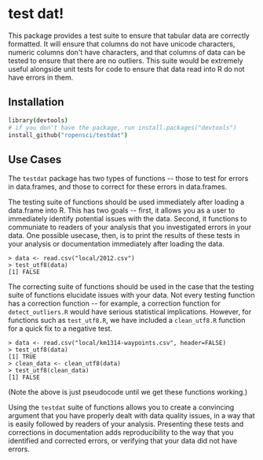 # test dat!

This package provides a test suite to ensure that tabular data are correctly formatted. It will ensure that columns do not have unicode characters, numeric columns don't have characters, and that columns of data can be tested to ensure that there are no outliers. This suite would be extremely useful alongside unit tests for code to ensure that data read into R do not have errors in them.


## Installation

```coffee
library(devtools)
# if you don't have the package, run install.packages("devtools")
install_github("ropensci/testdat")
```


## Use Cases

The `testdat` package has two types of functions -- those to test for errors in data.frames, and those to correct for these errors in data.frames.

The testing suite of functions should be used immediately after loading a data.frame into R. This has two goals -- first, it allows you as a user to immediately identify potential issues with the data. Second, it functions to communiate to readers of your analysis that you investigated errors in your data. One possible usecase, then, is to print the results of these tests in your analysis or documentation immediately after loading the data.

```
> data <- read.csv("local/2012.csv")
> test_utf8(data)
[1] FALSE
```

The correcting suite of functions should be used in the case that the testing suite of functions elucidate issues with your data. Not every testing function has a correction function -- for example, a correction function for `detect_outliers.R` would have serious statistical implications. However, for functions such as `test_utf8.R`, we have included a `clean_utf8.R` function for a quick fix to a negative test.

```
> data <- read.csv("local/km1314-waypoints.csv", header=FALSE)
> test_utf8(data)
[1] TRUE
> clean_data <- clean_utf8(data)
> test_utf8(clean_data)
[1] FALSE
```
(Note the above is just pseudocode until we get these functions working.)

Using the `testdat` suite of functions allows you to create a convincing argument that you have properly dealt with data quality issues, in a way that is easily followed by readers of your analysis. Presenting these tests and corrections in documentation adds reproducibility to the way that you identified and corrected errors, or verifying that your data did not have errors.

